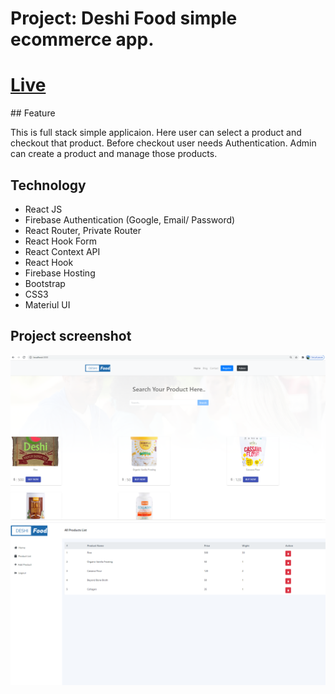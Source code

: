 # Project: Deshi Food simple ecommerce app.
<h1><a href="https://hero-assignment-10.web.app">Live</a></h2>
## Feature
<p>This is full stack simple applicaion. Here user can select a product and checkout that product. Before checkout user needs Authentication. Admin can create a product and manage those products.</p>

## Technology

- React JS
- Firebase Authentication (Google, Email/ Password)
- React Router, Private Router
- React Hook Form
- React Context API
- React Hook
- Firebase Hosting
- Bootstrap
- CSS3
- Materiul UI

<h2>Project screenshot</h2>
<img src="./assets/images/img1.png" alt="">
<br/>
<img src="./assets/images/img2.png" alt="">